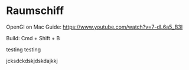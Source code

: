 # Raumschiff
OpenGl on Mac Guide: https://www.youtube.com/watch?v=7-dL6a5_B3I

Build: Cmd + Shift + B 

testing testing

jcksdckdskjdskdajkkj